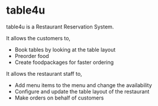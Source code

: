 # table4u

table4u is a Restaurant Reservation System.

It allows the customers to,
- Book tables by looking at the table layout
- Preorder food
- Create foodpackages for faster ordering

It allows the restaurant staff to,
- Add menu items to the menu and change the availability
- Configure and update the table layout of the restaurant
- Make orders on behalf of customers
